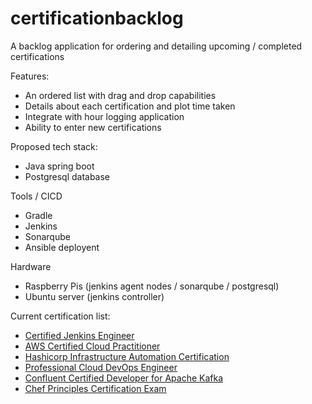 # certificationbacklog
A backlog application for ordering and detailing upcoming / completed certifications

Features:

- An ordered list with drag and drop capabilities
- Details about each certification and plot time taken
- Integrate with hour logging application
- Ability to enter new certifications

Proposed tech stack:

- Java spring boot
- Postgresql database

Tools / CICD

- Gradle
- Jenkins
- Sonarqube
- Ansible deployent

Hardware

- Raspberry Pis (jenkins agent nodes / sonarqube / postgresql)
- Ubuntu server (jenkins controller)

Current certification list:

- [Certified Jenkins Engineer](https://www.cloudbees.com/jenkins/certification)
- [AWS Certified Cloud Practitioner](https://aws.amazon.com/certification/certified-cloud-practitioner/?ch=cta&cta=header&p=2)
- [Hashicorp Infrastructure Automation Certification](https://www.hashicorp.com/certification/terraform-associate)
- [Professional Cloud DevOps Engineer](https://cloud.google.com/certification/cloud-devops-engineer)
- [Confluent Certified Developer for Apache Kafka](https://www.confluent.io/certification/)
- [Chef Principles Certification Exam](https://learn.chef.io/courses/course-v1:chef+CP101+exam/about)
